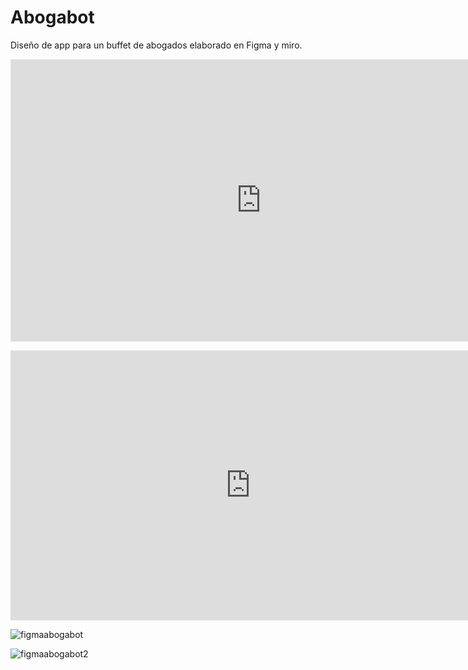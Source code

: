 # Abogabot
Diseño de app para un buffet de abogados elaborado en Figma y miro.

<iframe style="border: 1px solid rgba(0, 0, 0, 0.1);" width="800" height="450" src="https://www.figma.com/embed?embed_host=share&url=https%3A%2F%2Fwww.figma.com%2Ffile%2FGSPzr9Z49IjdvL21F13HKx%2FABOGABOT%3Fnode-id%3D0%253A1%26t%3DgpDMZfWjpnuSWUv2-1" allowfullscreen></iframe>


<p><iframe width="768" height="432" src="https://miro.com/app/live-embed/uXjVP2YqIIE=/?moveToViewport=-1446,-1616,3795,1736&embedId=209802258378" frameborder="0" scrolling="no" allow="fullscreen; clipboard-read; clipboard-write" allowfullscreen></iframe></p>

![figmaabogabot](https://user-images.githubusercontent.com/106121745/210123792-685a9528-9130-43e0-bc2a-cfa098c9ca74.png)

![figmaabogabot2](https://user-images.githubusercontent.com/106121745/210123798-4e141a84-ceda-46fc-9ce8-8763167a0686.png)
